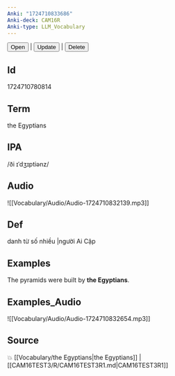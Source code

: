 ```yaml
---
Anki: "1724710833686"
Anki-deck: CAM16R
Anki-type: LLM_Vocabulary
---
```

<button class="anki-btn-open">Open</button> | <button class="anki-btn-update">Update</button> | <button class="anki-btn-delete">Delete</button>

## Id
1724710780814
## Term
the Egyptians
## IPA
 /ði ɪˈdʒɪptiənz/
## Audio
 ![[Vocabulary/Audio/Audio-1724710832139.mp3]]

## Def
 danh từ số nhiều |người Ai Cập 
## Examples
The pyramids were built by **the Egyptians**.

## Examples_Audio
![[Vocabulary/Audio/Audio-1724710832654.mp3]]
## Source
💥 [[Vocabulary/the Egyptians|the Egyptians]] |  [[CAM16TEST3/R/CAM16TEST3R1.md|CAM16TEST3R1]]